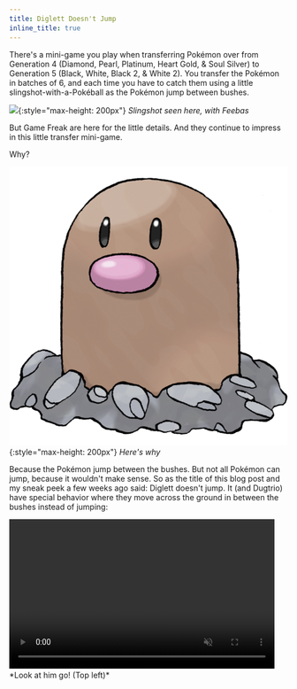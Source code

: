 ```yaml
---
title: Diglett Doesn't Jump
inline_title: true
---
```


There's a mini-game you play when transferring Pokémon over from Generation 4 (Diamond, Pearl, Platinum, Heart Gold, & Soul Silver) to Generation 5 (Black, White, Black 2, & White 2). You transfer the Pokémon in batches of 6, and each time you have to catch them using a little slingshot-with-a-Pokéball as the Pokémon jump between bushes.

![](/assets/img/Gen5ImportFeebas.jpg){:style="max-height: 200px"}
*Slingshot seen here, with Feebas*

But Game Freak are here for the little details. And they continue to impress in this little transfer mini-game.

Why?

![](/assets/img/Diglett.png){:style="max-height: 200px"}
*Here's why*

Because the Pokémon jump between the bushes. But not all Pokémon can jump, because it wouldn't make sense. So as the title of this blog post and my sneak peek a few weeks ago said: Diglett doesn't jump. It (and Dugtrio) have special behavior where they move across the ground in between the bushes instead of jumping:

<video muted autoplay="autoplay" loop="loop" width="480" height="270">
  <source src="/assets/img/DiglettTransferMinigame.webm" type="video/webm">
</video>
*Look at him go! (Top left)*